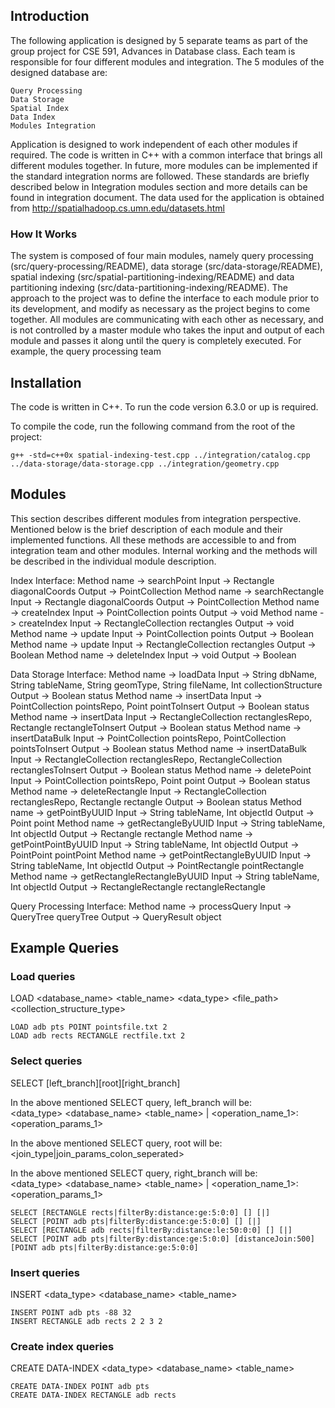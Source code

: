 ## Introduction
The following application is designed by 5 separate teams as part of the group project for CSE 591, Advances in Database class. Each team is responsible for four different modules and integration. The 5 modules of the designed database are:
```bashp
Query Processing
Data Storage
Spatial Index
Data Index
Modules Integration
```
Application is designed to work independent of each other modules if required. The code is written in C++ with a common interface that brings all different modules together. In future, more modules can be implemented if the standard integration norms are followed. These standards are briefly described below in Integration modules section and more details can be found in integration document.
The data used for the application is obtained from http://spatialhadoop.cs.umn.edu/datasets.html

### How It Works
The system is composed of four main modules, namely query processing (src/query-processing/README), data storage (src/data-storage/README), spatial indexing (src/spatial-partitioning-indexing/README) and data partitioning indexing (src/data-partitioning-indexing/README). The approach to the project was to define the interface to each module prior to its development, and modify as necessary as the project begins to come together. 
All modules are communicating with each other as necessary, and is not controlled by a master module who takes the input and output of each module and passes it along until the query is completely executed. For example, the query processing team 

## Installation
The code is written in C++. To run the code version 6.3.0 or up is required. 

To compile the code, run the following command from the root of the project:
```bashp
g++ -std=c++0x spatial-indexing-test.cpp ../integration/catalog.cpp ../data-storage/data-storage.cpp ../integration/geometry.cpp
```

## Modules
This section describes different modules from integration perspective. Mentioned below is the brief description of each module and their implemented functions. All these methods are accessible to and from integration team and other modules. Internal working and the methods will be described in the individual module description. 

Index Interface:
Method name -> searchPoint Input -> Rectangle diagonalCoords  Output -> PointCollection
Method name -> searchRectangle Input -> Rectangle diagonalCoords  Output -> PointCollection
Method name -> createIndex Input -> PointCollection points  Output -> void
Method name -> createIndex Input -> RectangleCollection rectangles Output -> void
Method name -> update Input -> PointCollection points Output -> Boolean
Method name -> update Input -> RectangleCollection rectangles Output -> Boolean
Method name -> deleteIndex Input -> void  Output -> Boolean

Data Storage Interface:
Method name -> loadData Input -> String dbName, String tableName, String geomType, String fileName, Int collectionStructure  Output -> Boolean status
Method name -> insertData Input -> PointCollection pointsRepo, Point pointToInsert  Output -> Boolean status
Method name -> insertData Input -> RectangleCollection rectanglesRepo, Rectangle rectangleToInsert  Output -> Boolean status
Method name -> insertDataBulk Input -> PointCollection pointsRepo, PointCollection pointsToInsert Output -> Boolean status
Method name -> insertDataBulk Input -> RectangleCollection rectanglesRepo, RectangleCollection rectanglesToInsert  Output -> Boolean status
Method name -> deletePoint Input -> PointCollection pointsRepo, Point point  Output -> Boolean status
Method name -> deleteRectangle Input -> RectangleCollection rectanglesRepo, Rectangle rectangle  Output -> Boolean status
Method name -> getPointByUUID Input -> String tableName, Int objectId  Output -> Point point
Method name -> getRectangleByUUID Input -> String tableName, Int objectId  Output -> Rectangle rectangle
Method name -> getPointPointByUUID Input -> String tableName, Int objectId  Output -> PointPoint pointPoint
Method name -> getPointRectangleByUUID Input -> String tableName, Int objectId  Output -> PointRectangle pointRectangle
Method name -> getRectangleRectangleByUUID Input -> String tableName,
Int objectId  Output -> RectangleRectangle rectangleRectangle

Query Processing Interface:
Method name -> processQuery Input -> QueryTree queryTree  Output -> QueryResult object

## Example Queries
### Load queries
LOAD <database_name> <table_name> <data_type> <file_path> <collection_structure_type>
```
LOAD adb pts POINT pointsfile.txt 2
LOAD adb rects RECTANGLE rectfile.txt 2
```

### Select queries
SELECT [left_branch][root][right_branch]

In the above mentioned SELECT query, left_branch will be:  
<data_type> <database_name> <table_name> | <operation_name_1>:<operation_params_1>

In the above mentioned SELECT query, root will be:  
<join_type|join_params_colon_seperated>

In the above mentioned SELECT query, right_branch will be:  
<data_type> <database_name> <table_name> | <operation_name_1>:<operation_params_1>

```
SELECT [RECTANGLE rects|filterBy:distance:ge:5:0:0] [] [|]
SELECT [POINT adb pts|filterBy:distance:ge:5:0:0] [] [|]
SELECT [RECTANGLE adb rects|filterBy:distance:le:50:0:0] [] [|]
SELECT [POINT adb pts|filterBy:distance:ge:5:0:0] [distanceJoin:500] [POINT adb pts|filterBy:distance:ge:5:0:0]
```

### Insert queries
INSERT <data_type> <database_name> <table_name> <param>
```
INSERT POINT adb pts -88 32
INSERT RECTANGLE adb rects 2 2 3 2
```

### Create index queries
CREATE DATA-INDEX <data_type> <database_name> <table_name>
```
CREATE DATA-INDEX POINT adb pts
CREATE DATA-INDEX RECTANGLE adb rects
```
